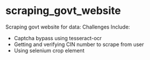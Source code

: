 # scraping_govt_website
Scraping govt website for data:
Challenges Include:
- Captcha bypass using tesseract-ocr
- Getting and verifying CIN number to scrape from user
- Using selenium crop element
